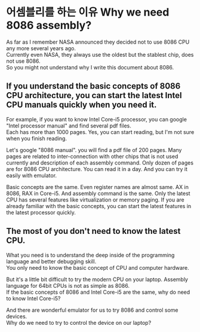 # 어셈블리를 하는 이유 Why we need 8086 assembly?

As far as I remember NASA announced they decided not to use 8086 CPU any more several years ago.  
Currently even NASA, they always use the oldest but the stablest chip, does not use 8086.  
So you might not understand why I write this document about 8086.

## If you understand the basic concepts of 8086 CPU architecture, you can start the latest Intel CPU manuals quickly when you need it.

For example, if you want to know Intel Core-i5 processor, you can google "Intel processor manual" and find several pdf files.  
Each has more than 1000 pages. Yes, you can start reading, but I'm not sure when you finish reading.

Let's google "8086 manual". you will find a pdf file of 200 pages. Many pages are related to inter-connection with other chips that is not used currently and description of each assembly command. Only dozen of pages are for 8086 CPU architecture. You can read it in a day. And you can try it easily with emulator.

Basic concepts are the same. Even register names are almost same. AX in 8086, RAX in Core-i5. And assembly command is the same. Only the latest CPU has several features like virtualization or memory paging. If you are already familiar with the basic concepts, you can start the latest features in the latest processor quickly.

## The most of you don't need to know the latest CPU.

What you need is to understand the deep inside of the programming language and better debugging skill.  
You only need to know the basic concept of CPU and computer hardware.

But it's a little bit difficult to try the modern CPU on your laptop. Assembly language for 64bit CPUs is not as simple as 8086.  
If the basic concepts of 8086 and Intel Core-i5 are the same, why do need to know Intel Core-i5?

And there are wonderful emulator for us to try 8086 and control some devices.  
Why do we need to try to control the device on our laptop?

